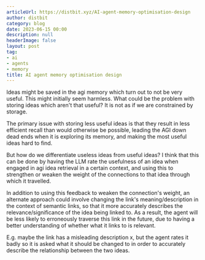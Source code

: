 ```yaml
---
articleUrl: https://distbit.xyz/AI-agent-memory-optimisation-design
author: distbit
category: blog
date: 2023-06-15 00:00
description: null
headerImage: false
layout: post
tag:
- ai
- agents
- memory
title: AI agent memory optimisation design
---
```


  
 

Ideas might be saved in the agi memory which turn out to not be very useful. This might initially seem harmless. What could be the problem with storing ideas which aren't that useful? It is not as if we are constrained by storage.

The primary issue with storing less useful ideas is that they result in less efficient recall than would otherwise be possible, leading the AGI down dead ends when it is exploring its memory, and making the most useful ideas hard to find.

But how do we differentiate useless ideas from useful ideas?
I think that this can be done by having the LLM rate the usefulness of an idea when engaged in agi idea retrieval in a certain context, and using this to strengthen or weaken the weight of the connections to that idea through which it travelled. 

In addition to using this feedback to weaken the connection's weight, an alternate approach could involve changing the link's meaning/description in the context of semantic links, so that it more accurately describes the relevance/significance of the idea being linked to. As a result, the agent will be less likely to erroneously traverse this link in the future, due to having a better understanding of whether what it links to is relevant.

E.g. maybe the link has a misleading description x, but the agent rates it badly so it is asked what it should be changed to in order to accurately describe the relationship between the two ideas.